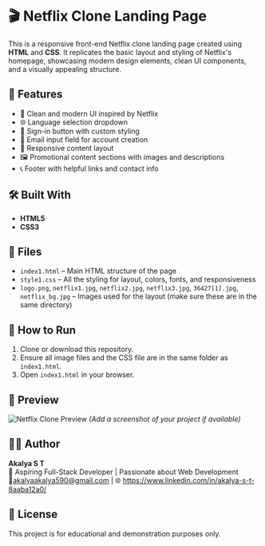 # 🎬 Netflix Clone Landing Page

This is a responsive front-end Netflix clone landing page created using **HTML** and **CSS**. It replicates the basic layout and styling of Netflix's homepage, showcasing modern design elements, clean UI components, and a visually appealing structure.

## 📌 Features

- 🎨 Clean and modern UI inspired by Netflix
- 🌐 Language selection dropdown
- 🔐 Sign-in button with custom styling
- 📧 Email input field for account creation
- 📱 Responsive content layout
- 🖼️ Promotional content sections with images and descriptions
- 📞 Footer with helpful links and contact info

## 🛠️ Built With

- **HTML5**
- **CSS3**

## 📁 Files

- `index1.html` – Main HTML structure of the page
- `style1.css` – All the styling for layout, colors, fonts, and responsiveness
- `logo.png`, `netflix1.jpg`, `netflix2.jpg`, `netflix3.jpg`, `36427[1].jpg`, `netflix_bg.jpg` – Images used for the layout (make sure these are in the same directory)

## 🚀 How to Run

1. Clone or download this repository.
2. Ensure all image files and the CSS file are in the same folder as `index1.html`.
3. Open `index1.html` in your browser.

## 📸 Preview

![Netflix Clone Preview](preview.png) *(Add a screenshot of your project if available)*

## 🙋‍♀️ Author

**Akalya S T**  
🚀 Aspiring Full-Stack Developer | Passionate about Web Development  
📧akalyaakalya590@gmail.com | 🌐 https://www.linkedin.com/in/akalya-s-t-8aaba12a0/

## 📄 License

This project is for educational and demonstration purposes only.
